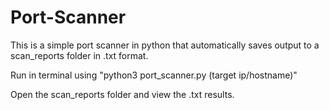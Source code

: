 # Port-Scanner
This is a simple port scanner in python that automatically saves output to a scan_reports folder in .txt format.

Run in terminal using "python3 port_scanner.py (target ip/hostname)"

Open the scan_reports folder and view the .txt results.
